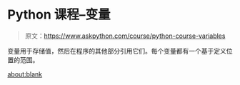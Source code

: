 # Python 课程–变量

> 原文：<https://www.askpython.com/course/python-course-variables>

变量用于存储值，然后在程序的其他部分引用它们。每个变量都有一个基于定义位置的范围。

<about:blank>